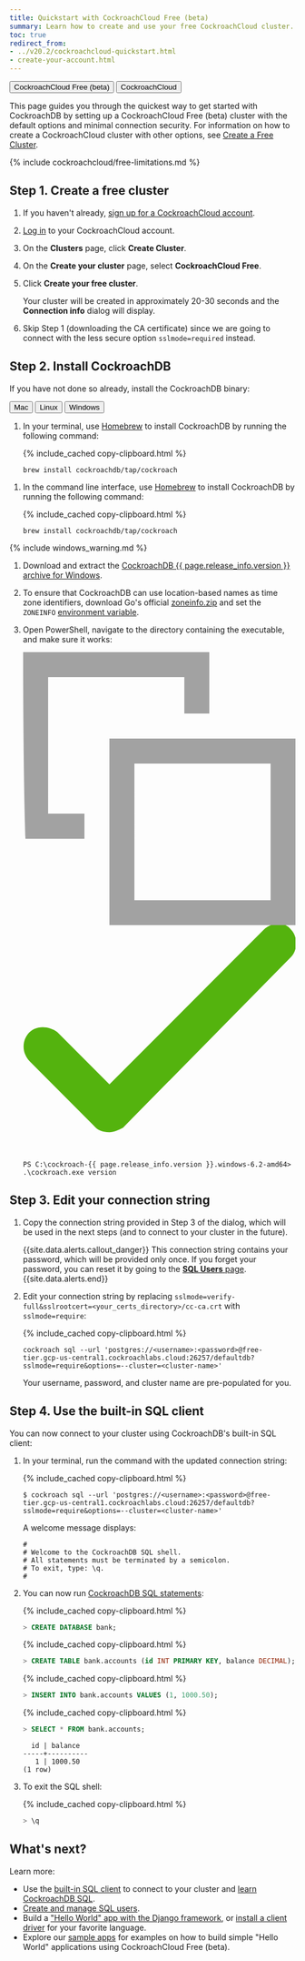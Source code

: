 ```yaml
---
title: Quickstart with CockroachCloud Free (beta)
summary: Learn how to create and use your free CockroachCloud cluster.
toc: true
redirect_from:
- ../v20.2/cockroachcloud-quickstart.html
- create-your-account.html
---
```


<div class="filters clearfix">
    <a href="quickstart.html"><button class="filter-button page-level current">CockroachCloud Free (beta)</button></a>
    <a href="quickstart-trial-cluster.html"><button class="filter-button page-level">CockroachCloud</button></a>
</div>

This page guides you through the quickest way to get started with CockroachDB by setting up a CockroachCloud Free (beta) cluster with the default options and minimal connection security. For information on how to create a CockroachCloud cluster with other options, see [Create a Free Cluster](create-a-free-cluster.html).

{% include cockroachcloud/free-limitations.md %}

## Step 1. Create a free cluster

1. If you haven't already, <a href="https://cockroachlabs.cloud/signup?referralId=docs_quickstart_free" rel="noopener" target="_blank">sign up for a CockroachCloud account</a>.
1. [Log in](https://cockroachlabs.cloud/) to your CockroachCloud account.
1. On the **Clusters** page, click **Create Cluster**.
1. On the **Create your cluster** page, select **CockroachCloud Free**.
1. Click **Create your free cluster**.

    Your cluster will be created in approximately 20-30 seconds and the **Connection info** dialog will display.
    
1. Skip Step 1 (downloading the CA certificate) since we are going to connect with the less secure option `sslmode=required` instead.

## Step 2. Install CockroachDB

If you have not done so already, install the CockroachDB binary:

<div class="filters clearfix">
  <button class="filter-button page-level" data-scope="mac">Mac</button>
  <button class="filter-button page-level" data-scope="linux">Linux</button>
  <button class="filter-button page-level" data-scope="windows">Windows</button>
</div>

<section class="filter-content" markdown="1" data-scope="mac">

1. In your terminal, use [Homebrew](https://brew.sh/) to install CockroachDB by running the following command:

    {% include_cached copy-clipboard.html %}
    ~~~ shell
    brew install cockroachdb/tap/cockroach
    ~~~
    
</section>
    
<section class="filter-content" markdown="1" data-scope="linux">

1. In the command line interface, use [Homebrew](https://brew.sh/) to install CockroachDB by running the following command:

    {% include_cached copy-clipboard.html %}
    ~~~ shell
    brew install cockroachdb/tap/cockroach
    ~~~
    
</section>
    
<section class="filter-content" markdown="1" data-scope="windows">

{% include windows_warning.md %}

1. Download and extract the <a href="https://binaries.cockroachdb.com/cockroach-{{ page.release_info.version }}.windows-6.2-amd64.zip" class="windows-binary-download" id="windows-binary-download-{{page.version.version}}" data-eventcategory="windows-binary-download">CockroachDB {{ page.release_info.version }} archive for Windows</a>.
    
    
1. To ensure that CockroachDB can use location-based names as time zone identifiers, download Go's official [zoneinfo.zip](https://github.com/golang/go/raw/master/lib/time/zoneinfo.zip) and set the `ZONEINFO` [environment variable](https://www.techjunkie.com/environment-variables-windows-10/).
    
    
1. Open PowerShell, navigate to the directory containing the executable, and make sure it works:
    <div class="copy-clipboard">
      <svg data-eventcategory="windows-binary-button" id="copy-icon" xmlns="http://www.w3.org/2000/svg" viewBox="0 0 12 12"><style>.st0{fill:#A2A2A2;}</style><title>icon/buttons/copy</title><g id="Mask"><path id="path-1_1_" class="st0" d="M4.9 4.9v6h6v-6h-6zM3.8 3.8H12V12H3.8V3.8zM2.7 7.1v1.1H.1S0 5.5 0 0h8.2v2.7H7.1V1.1h-6v6h1.6z"/></g></svg>
      <svg id="copy-check" xmlns="http://www.w3.org/2000/svg" viewBox="0 0 12 10"><style>.st1{fill:#54B30E;}</style><path id="path-1_2_" class="st1" d="M3.8 9.1c-.3 0-.5-.1-.6-.2L.3 6C0 5.7-.1 5.2.2 4.8c.3-.4.9-.4 1.3-.1L3.8 7 10.6.2c.3-.3.9-.4 1.2 0 .3.3.3.9 0 1.2L4.4 8.9c-.2.1-.4.2-.6.2z"/></svg>
    </div>
    <div class="highlight"><pre class="highlight"><code><span class="nb">PS </span>C:\cockroach-{{ page.release_info.version }}.windows-6.2-amd64> .\cockroach.exe version</code></pre></div>
    
</section>

## Step 3. Edit your connection string

1. Copy the connection string provided in Step 3 of the dialog, which will be used in the next steps (and to connect to your cluster in the future).

    {{site.data.alerts.callout_danger}}
    This connection string contains your password, which will be provided only once. If you forget your password, you can reset it by going to the [**SQL Users** page](user-authorization.html).
    {{site.data.alerts.end}}

1. Edit your connection string by replacing `sslmode=verify-full&sslrootcert=<your_certs_directory>/cc-ca.crt` with `sslmode=require`:

    {% include_cached copy-clipboard.html %}
    ~~~ shell
    cockroach sql --url 'postgres://<username>:<password>@free-tier.gcp-us-central1.cockroachlabs.cloud:26257/defaultdb?sslmode=require&options=--cluster=<cluster-name>'
    ~~~
    
    Your username, password, and cluster name are pre-populated for you.
    
## Step 4. Use the built-in SQL client

You can now connect to your cluster using CockroachDB's built-in SQL client:

1. In your terminal, run the command with the updated connection string:

    {% include_cached copy-clipboard.html %}
    ~~~ shell
    $ cockroach sql --url 'postgres://<username>:<password>@free-tier.gcp-us-central1.cockroachlabs.cloud:26257/defaultdb?sslmode=require&options=--cluster=<cluster-name>'
    ~~~
    
    A welcome message displays:
    
    ~~~
    #
    # Welcome to the CockroachDB SQL shell.
    # All statements must be terminated by a semicolon.
    # To exit, type: \q.
    #
    ~~~

1. You can now run [CockroachDB SQL statements](learn-cockroachdb-sql.html):

    {% include_cached copy-clipboard.html %}
    ~~~ sql
    > CREATE DATABASE bank;
    ~~~

    {% include_cached copy-clipboard.html %}
    ~~~ sql
    > CREATE TABLE bank.accounts (id INT PRIMARY KEY, balance DECIMAL);
    ~~~

    {% include_cached copy-clipboard.html %}
    ~~~ sql
    > INSERT INTO bank.accounts VALUES (1, 1000.50);
    ~~~

    {% include_cached copy-clipboard.html %}
    ~~~ sql
    > SELECT * FROM bank.accounts;
    ~~~

    ~~~
      id | balance
    -----+----------
       1 | 1000.50
    (1 row)
    ~~~

1. To exit the SQL shell:

    {% include_cached copy-clipboard.html %}
    ~~~ sql
    > \q
    ~~~

## What's next?

Learn more:

- Use the [built-in SQL client](../{{site.versions["stable"]}}/cockroach-sql.html) to connect to your cluster and [learn CockroachDB SQL](learn-cockroachdb-sql.html).
- [Create and manage SQL users](user-authorization.html).
- Build a ["Hello World" app with the Django framework](../{{site.versions["stable"]}}/build-a-python-app-with-cockroachdb-django.html), or [install a client driver](../{{site.versions["stable"]}}/install-client-drivers.html) for your favorite language.
- Explore our [sample apps](../{{site.versions["stable"]}}/hello-world-example-apps.html) for examples on how to build simple "Hello World" applications using CockroachCloud Free (beta).
